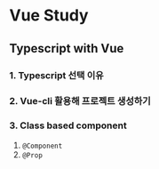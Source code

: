 # Vue Study

## Typescript with Vue 

### 1. Typescript 선택 이유
### 2. Vue-cli 활용해 프로젝트 생성하기
### 3. Class based component
1. `@Component`
2. `@Prop`

